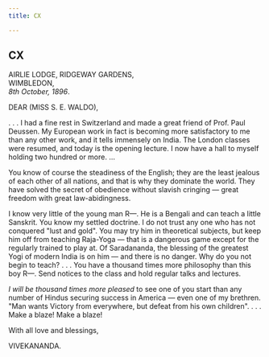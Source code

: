 ```yaml
---
title: CX

---
```





  



## CX

AIRLIE LODGE, RIDGEWAY GARDENS,  
WIMBLEDON,  
*8th October, 1896*.

DEAR (MISS S. E. WALDO),

. . . I had a fine rest in Switzerland and made a great friend of Prof.
Paul Deussen. My European work in fact is becoming more satisfactory to
me than any other work, and it tells immensely on India. The London
classes were resumed, and today is the opening lecture. I now have a
hall to myself holding two hundred or more. ...

You know of course the steadiness of the English; they are the least
jealous of each other of all nations, and that is why they dominate the
world. They have solved the secret of obedience without slavish cringing
— great freedom with great law-abidingness.

I know very little of the young man R—. He is a Bengali and can teach a
little Sanskrit. You know my settled doctrine. I do not trust any one
who has not conquered "lust and gold". You may try him in theoretical
subjects, but keep him off from teaching Raja-Yoga — that is a dangerous
game except for the regularly trained to play at. Of Saradananda, the
blessing of the greatest Yogi of modern India is on him — and there is
no danger. Why do you not begin to teach? . . . You have a thousand
times more philosophy than this boy R—. Send notices to the class and
hold regular talks and lectures.

*I will be thousand times more pleased* to see one of you start than any
number of Hindus securing success in America — even one of my brethren.
"Man wants Victory from everywhere, but defeat from his own children". .
. . Make a blaze! Make a blaze! 

With all love and blessings,

VIVEKANANDA.


